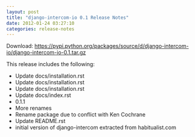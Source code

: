 ```yaml
---
layout: post
title: "django-intercom-io 0.1 Release Notes"
date: 2012-01-24 03:27:10
categories: release-notes
---
```


Download: <https://pypi.python.org/packages/source/d/django-intercom-io/django-intercom-io-0.1.tar.gz>

This release includes the following:

* Update docs/installation.rst
* Update docs/installation.rst
* Update docs/installation.rst
* Update docs/index.rst
* 0.1.1
* More renames
* Rename package due to conflict with Ken Cochrane
* Update README.rst
* initial version of django-intercom extracted from habitualist.com
